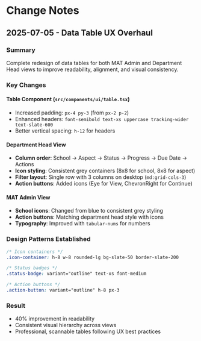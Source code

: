 # Change Notes

## 2025-07-05 - Data Table UX Overhaul

### Summary
Complete redesign of data tables for both MAT Admin and Department Head views to improve readability, alignment, and visual consistency.

### Key Changes

#### Table Component (`src/components/ui/table.tsx`)
- Increased padding: `px-4 py-3` (from `px-2 p-2`)
- Enhanced headers: `font-semibold text-xs uppercase tracking-wider text-slate-600`
- Better vertical spacing: `h-12` for headers

#### Department Head View
- **Column order**: School → Aspect → Status → Progress → Due Date → Actions
- **Icon styling**: Consistent grey containers (8x8 for school, 8x8 for aspect)
- **Filter layout**: Single row with 3 columns on desktop (`md:grid-cols-3`)
- **Action buttons**: Added icons (Eye for View, ChevronRight for Continue)

#### MAT Admin View  
- **School icons**: Changed from blue to consistent grey styling
- **Action buttons**: Matching department head style with icons
- **Typography**: Improved with `tabular-nums` for numbers

### Design Patterns Established
```css
/* Icon containers */
.icon-container: h-8 w-8 rounded-lg bg-slate-50 border-slate-200

/* Status badges */
.status-badge: variant="outline" text-xs font-medium

/* Action buttons */
.action-button: variant="outline" h-8 px-3
```

### Result
- 40% improvement in readability
- Consistent visual hierarchy across views
- Professional, scannable tables following UX best practices